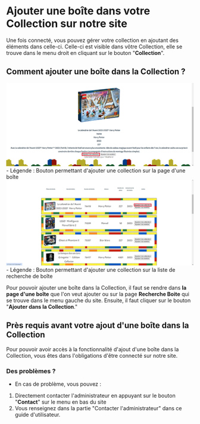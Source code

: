# Ajouter une boîte dans votre Collection sur notre site

Une fois connecté, vous pouvez gérer votre collection en ajoutant des éléments dans celle-ci. Celle-ci est visible dans vôtre Collection, elle se trouve dans le menu droit en cliquant sur le bouton "**Collection**".

## Comment ajouter une boîte dans la Collection ?

<img src="../../img/AjoutCollection1.png" alt="AjoutCollection1" width="600px">
<!-- ![Bouton permettant d'ajouter une collection sur la page d'une boîte](../../img/AjoutCollection1.png) -->
- Légende : Bouton permettant d'ajouter une collection sur la page d'une boîte

<img src="../../img/AjoutCollection2.png" alt="AjoutCollection2" width="600px">
<!-- ![Bouton permettant d'ajouter une collection sur la liste de recherche de boîte](../../img/AjoutCollection2.png) -->
- Légende : Bouton permettant d'ajouter une collection sur la liste de recherche de boîte

Pour pouvoir ajouter une boîte dans la Collection, il faut se rendre dans **la page d'une boîte** que l'on veut ajouter ou sur la page **Recherche Boite** qui se trouve dans le menu gauche du site. Ensuite, il faut cliquer sur le bouton "**Ajouter dans la Collection**."

## Près requis avant votre ajout d'une boîte dans la Collection

Pour pouvoir avoir accès à la fonctionnalité d'ajout d'une boîte dans la Collection, vous êtes dans l'obligations d'être connecté sur notre site.

### Des problèmes ?

- En cas de problème, vous pouvez :
1. Directement contacter l'administrateur en appuyant sur le bouton "**Contact**" sur le menu en bas du site
2. Vous renseignez dans la partie "Contacter l'administrateur" dans ce guide d'utilisateur.